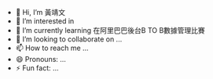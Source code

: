 - 👋 Hi, I’m 黃靖文
- 👀 I’m interested in 
- 🌱 I’m currently learning 在阿里巴巴後台B TO B數據管理比賽
- 💞️ I’m looking to collaborate on ...
- 📫 How to reach me ...
- 😄 Pronouns: ...
- ⚡ Fun fact: ...

<!---
flycandle/flycandle is a ✨ special ✨ repository because its `README.md` (this file) appears on your GitHub profile.
You can click the Preview link to take a look at your changes.
--->
